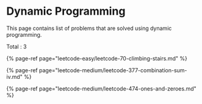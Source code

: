 # Dynamic Programming

This page contains list of problems that are solved using dynamic programming.

Total : 3

{% page-ref page="leetcode-easy/leetcode-70-climbing-stairs.md" %}

{% page-ref page="leetcode-medium/leetcode-377-combination-sum-iv.md" %}

{% page-ref page="leetcode-medium/leetcode-474-ones-and-zeroes.md" %}



